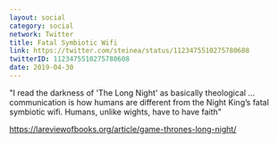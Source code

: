 ```yaml
---
layout: social
category: social
network: Twitter
title: Fatal Symbiotic Wifi
link: https://twitter.com/steinea/status/1123475510275780608
twitterID: 1123475510275780608
date: 2019-04-30
---
```


"I read the darkness of 'The Long Night' as basically theological ... communication is how humans are different from the Night King’s fatal symbiotic wifi. Humans, unlike wights, have to have faith"

<https://lareviewofbooks.org/article/game-thrones-long-night/>
